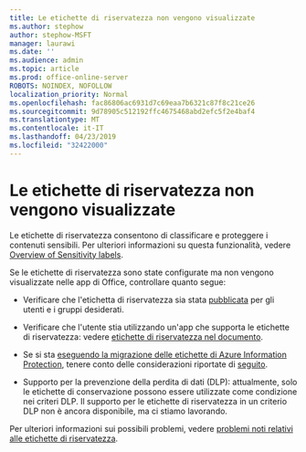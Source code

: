 ```yaml
---
title: Le etichette di riservatezza non vengono visualizzate
ms.author: stephow
author: stephow-MSFT
manager: laurawi
ms.date: ''
ms.audience: admin
ms.topic: article
ms.prod: office-online-server
ROBOTS: NOINDEX, NOFOLLOW
localization_priority: Normal
ms.openlocfilehash: fac86806ac6931d7c69eaa7b6321c87f8c21ce26
ms.sourcegitcommit: 9d78905c512192ffc4675468abd2efc5f2e4baf4
ms.translationtype: MT
ms.contentlocale: it-IT
ms.lasthandoff: 04/23/2019
ms.locfileid: "32422000"
---
```

# <a name="sensitivity-labels-not-appearing"></a>Le etichette di riservatezza non vengono visualizzate

Le etichette di riservatezza consentono di classificare e proteggere i contenuti sensibili. Per ulteriori informazioni su questa funzionalità, vedere [Overview of Sensitivity labels](https://docs.microsoft.com/en-us/office365/securitycompliance/sensitivity-labels).

Se le etichette di riservatezza sono state configurate ma non vengono visualizzate nelle app di Office, controllare quanto segue:

- Verificare che l'etichetta di riservatezza sia stata [pubblicata](https://docs.microsoft.com/en-us/Office365/SecurityCompliance/sensitivity-labels#what-label-policies-can-do) per gli utenti e i gruppi desiderati.

- Verificare che l'utente stia utilizzando un'app che supporta le etichette di riservatezza: vedere [etichette di riservatezza nel documento](https://support.office.com/en-us/article/apply-sensitivity-labels-to-your-documents-and-email-within-office-2f96e7cd-d5a4-403b-8bd7-4cc636bae0f9?ad=US&ui=en-US&rs=en-US#bkmk_whereavailable).
 
 
- Se si sta [eseguendo la migrazione delle etichette di Azure Information Protection](https://docs.microsoft.com/en-us/azure/information-protection/configure-policy-migrate-labels), tenere conto delle considerazioni riportate di [seguito](https://docs.microsoft.com/en-us/azure/information-protection/configure-policy-migrate-labels#considerations-for-unified-labels).

- Supporto per la prevenzione della perdita di dati (DLP): attualmente, solo le etichette di conservazione possono essere utilizzate come condizione nei criteri DLP.  Il supporto per le etichette di riservatezza in un criterio DLP non è ancora disponibile, ma ci stiamo lavorando.

Per ulteriori informazioni sui possibili problemi, vedere [problemi noti relativi alle etichette di riservatezza](https://support.office.com/en-us/article/known-issues-with-sensitivity-labels-in-office-b169d687-2bbd-4e21-a440-7da1b2743edc?ui=en-US&rs=en-US&ad=US).